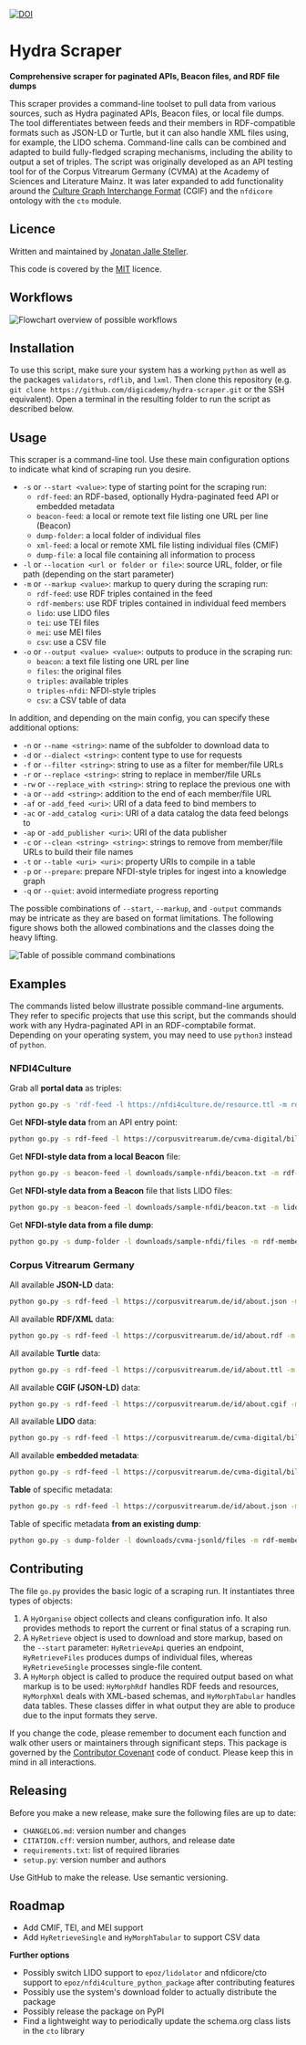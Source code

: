 [![DOI](https://zenodo.org/badge/700253411.svg)](https://zenodo.org/badge/latestdoi/700253411)

# Hydra Scraper

**Comprehensive scraper for paginated APIs, Beacon files, and RDF file dumps**

This scraper provides a command-line toolset to pull data from various sources,
such as Hydra paginated APIs, Beacon files, or local file dumps. The tool
differentiates between feeds and their members in RDF-compatible formats such
as JSON-LD or Turtle, but it can also handle XML files using, for example, the
LIDO schema. Command-line calls can be combined and adapted to build
fully-fledged scraping mechanisms, including the ability to output a set of
triples. The script was originally developed as an API testing tool for of the
Corpus Vitrearum Germany (CVMA) at the Academy of Sciences and Literature
Mainz. It was later expanded to add functionality around the
[Culture Graph Interchange Format](https://docs.nfdi4culture.de/ta5-cgif-specification)
(CGIF) and the `nfdicore` ontology with the `cto` module.

## Licence

Written and maintained by [Jonatan Jalle Steller](mailto:jonatan.steller@adwmainz.de).

This code is covered by the [MIT](https://opensource.org/license/MIT/) licence.

## Workflows

![Flowchart overview of possible workflows](assets/workflows.png)

## Installation

To use this script, make sure your system has a working `python` as well as
the packages `validators`, `rdflib`, and `lxml`. Then clone this repository (e.g. `git
clone https://github.com/digicademy/hydra-scraper.git` or the SSH equivalent).
Open a terminal in the resulting folder to run the script as described below.

## Usage

This scraper is a command-line tool. Use these main configuration options to
indicate what kind of scraping run you desire.

- `-s` or `--start <value>`: type of starting point for the scraping run:
  - `rdf-feed`: an RDF-based, optionally Hydra-paginated feed API or embedded metadata
  - `beacon-feed`: a local or remote text file listing one URL per line (Beacon)
  - `dump-folder`: a local folder of individual files
  - `xml-feed`: a local or remote XML file listing individual files (CMIF)
  - `dump-file`: a local file containing all information to process
- `-l` or `--location <url or folder or file>`: source URL, folder, or file path (depending on the start parameter)
- `-m` or `--markup <value>`: markup to query during the scraping run:
  - `rdf-feed`: use RDF triples contained in the feed
  - `rdf-members`: use RDF triples contained in individual feed members
  - `lido`: use LIDO files
  - `tei`: use TEI files
  - `mei`: use MEI files
  - `csv`: use a CSV file
- `-o` or `--output <value> <value>`: outputs to produce in the scraping run:
  - `beacon`: a text file listing one URL per line
  - `files`: the original files
  - `triples`: available triples
  - `triples-nfdi`: NFDI-style triples
  - `csv`: a CSV table of data

In addition, and depending on the main config, you can specify these
additional options:

- `-n` or `--name <string>`: name of the subfolder to download data to
- `-d` or `--dialect <string>`: content type to use for requests
- `-f` or `--filter <string>`: string to use as a filter for member/file URLs
- `-r` or `--replace <string>`: string to replace in member/file URLs
- `-rw` or `--replace_with <string>`: string to replace the previous one with
- `-a` or `--add <string>`: addition to the end of each member/file URL
- `-af` or `-add_feed <uri>`: URI of a data feed to bind members to
- `-ac` or `-add_catalog <uri>`: URI of a data catalog the data feed belongs to
- `-ap` or `-add_publisher <uri>`: URI of the data publisher
- `-c` or `--clean <string> <string>`: strings to remove from member/file URLs to build their file names
- `-t` or `--table <uri> <uri>`: property URIs to compile in a table
- `-p` or `--prepare`: prepare NFDI-style triples for ingest into a knowledge graph
- `-q` or `--quiet`: avoid intermediate progress reporting

The possible combinations of `--start`, `--markup`, and `-output` commands may
be intricate as they are based on format limitations. The following figure
shows both the allowed combinations and the classes doing the heavy lifting.

![Table of possible command combinations](assets/commands.png)

## Examples

The commands listed below illustrate possible command-line arguments. They
refer to specific projects that use this script, but the commands should work
with any Hydra-paginated API in an RDF-comptabile format. Depending on your
operating system, you may need to use `python3` instead of `python`.

### NFDI4Culture

Grab all **portal data** as triples:

```bash
python go.py -s 'rdf-feed -l https://nfdi4culture.de/resource.ttl -m rdf-members -o triples -n n4c-portal
```

Get **NFDI-style data** from an API entry point:

```bash
python go.py -s rdf-feed -l https://corpusvitrearum.de/cvma-digital/bildarchiv.html -m rdf-feed -o triples-nfdi -n sample-nfdi
```

Get **NFDI-style data from a local Beacon** file:

```bash
python go.py -s beacon-feed -l downloads/sample-nfdi/beacon.txt -m rdf-members -o triples-nfdi -n sample-nfdi
```

Get **NFDI-style data from a Beacon** file that lists LIDO files:

```bash
python go.py -s beacon-feed -l downloads/sample-nfdi/beacon.txt -m lido -o triples-nfdi -n sample-nfdi -af https://corpusvitrearum.de/cvma-digital/bildarchiv.html -ac https://corpusvitrearum.de -ap https://nfdi4culture.de/id/E1834
```

Get **NFDI-style data from a file dump**:

```bash
python go.py -s dump-folder -l downloads/sample-nfdi/files -m rdf-members -o triples-nfdi -n sample-nfdi -d application/ld+json
```

### Corpus Vitrearum Germany

All available **JSON-LD** data:

```bash
python go.py -s rdf-feed -l https://corpusvitrearum.de/id/about.json -m rdf-members -o beacon files triples -n cvma-jsonld -f https://corpusvitrearum.de/id/F -c https://corpusvitrearum.de/id/ /about.json
```

All available **RDF/XML** data:

```bash
python go.py -s rdf-feed -l https://corpusvitrearum.de/id/about.rdf -m rdf-members -o beacon files triples -n cvma-rdfxml -f https://corpusvitrearum.de/id/F -c https://corpusvitrearum.de/id/ /about.rdf
```

All available **Turtle** data:

```bash
python go.py -s rdf-feed -l https://corpusvitrearum.de/id/about.ttl -m rdf-members -o beacon files triples -n cvma-turtle -f https://corpusvitrearum.de/id/F -c https://corpusvitrearum.de/id/ /about.ttl
```

All available **CGIF (JSON-LD)** data:

```bash
python go.py -s rdf-feed -l https://corpusvitrearum.de/id/about.cgif -m rdf-members -o beacon files triples triples-nfdi -n cvma-nfdi -f https://corpusvitrearum.de/id/F -a /about.cgif -c https://corpusvitrearum.de/id/ /about.cgif
```

All available **LIDO** data:

```bash
python go.py -s rdf-feed -l https://corpusvitrearum.de/cvma-digital/bildarchiv.html -m lido -o beacon files -n cvma-lido -a /about.lido -c https://corpusvitrearum.de/id/ /about.lido
```

All available **embedded metadata**:

```bash
python go.py -s rdf-feed -l https://corpusvitrearum.de/cvma-digital/bildarchiv.html -m rdf-feed -o beacon files triples triples-nfdi -n cvma-embedded -c https://corpusvitrearum.de/id/
```

**Table** of specific metadata:

```bash
python go.py -s rdf-feed -l https://corpusvitrearum.de/id/about.json -m rdf-members -o csv -n cvma-jsonld -f https://corpusvitrearum.de/id/F -t http://purl.org/dc/elements/1.1/Title http://iptc.org/std/Iptc4xmpExt/2008-02-29/ProvinceState http://iptc.org/std/Iptc4xmpExt/2008-02-29/City http://iptc.org/std/Iptc4xmpExt/2008-02-29/Sublocation http://iptc.org/std/Iptc4xmpExt/2008-02-29/LocationId http://ns.adobe.com/exif/1.0/GPSLatitude http://ns.adobe.com/exif/1.0/GPSLongitude https://lod.academy/cvma/ns/xmp/AgeDeterminationStart https://lod.academy/cvma/ns/xmp/AgeDeterminationEnd https://lod.academy/cvma/ns/xmp/IconclassNotation
```

Table of specific metadata **from an existing dump**:

```bash
python go.py -s dump-folder -l downloads/cvma-jsonld/files -m rdf-members -o csv -n cvma-jsonld -d application/ld+json -t http://purl.org/dc/elements/1.1/Title http://iptc.org/std/Iptc4xmpExt/2008-02-29/ProvinceState http://iptc.org/std/Iptc4xmpExt/2008-02-29/City http://iptc.org/std/Iptc4xmpExt/2008-02-29/Sublocation http://iptc.org/std/Iptc4xmpExt/2008-02-29/LocationId http://ns.adobe.com/exif/1.0/GPSLatitude http://ns.adobe.com/exif/1.0/GPSLongitude https://lod.academy/cvma/ns/xmp/AgeDeterminationStart https://lod.academy/cvma/ns/xmp/AgeDeterminationEnd https://lod.academy/cvma/ns/xmp/IconclassNotation
```

## Contributing

The file `go.py` provides the basic logic of a scraping run. It instantiates three types of objects:

1. A `HyOrganise` object collects and cleans configuration info. It also provides methods to report the current or final status of a scraping run.
2. A `HyRetrieve` object is used to download and store markup, based on the `--start` parameter: `HyRetrieveApi` queries an endpoint, `HyRetrieveFiles` produces dumps of individual files, whereas `HyRetrieveSingle` processes single-file content.
3. A `HyMorph` object is called to produce the required output based on what markup is to be used: `HyMorphRdf` handles RDF feeds and resources, `HyMorphXml` deals with XML-based schemas, and `HyMorphTabular` handles data tables. These classes differ in what output they are able to produce due to the input formats they serve.

If you change the code, please remember to document each function and walk other users or maintainers through significant steps. This package is governed by the [Contributor Covenant](https://www.contributor-covenant.org/de/version/1/4/code-of-conduct/) code of conduct. Please keep this in mind in all interactions.

## Releasing

Before you make a new release, make sure the following files are up to date:

- `CHANGELOG.md`: version number and changes
- `CITATION.cff`: version number, authors, and release date
- `requirements.txt`: list of required libraries
- `setup.py`: version number and authors

Use GitHub to make the release. Use semantic versioning.

## Roadmap

- Add CMIF, TEI, and MEI support
- Add `HyRetrieveSingle` and `HyMorphTabular` to support CSV data

**Further options**

- Possibly switch LIDO support to `epoz/lidolator` and nfdicore/cto support to `epoz/nfdi4culture_python_package` after contributing features
- Possibly use the system's download folder to actually distribute the package
- Possibly release the package on PyPI
- Find a lightweight way to periodically update the schema.org class lists in the `cto` library
